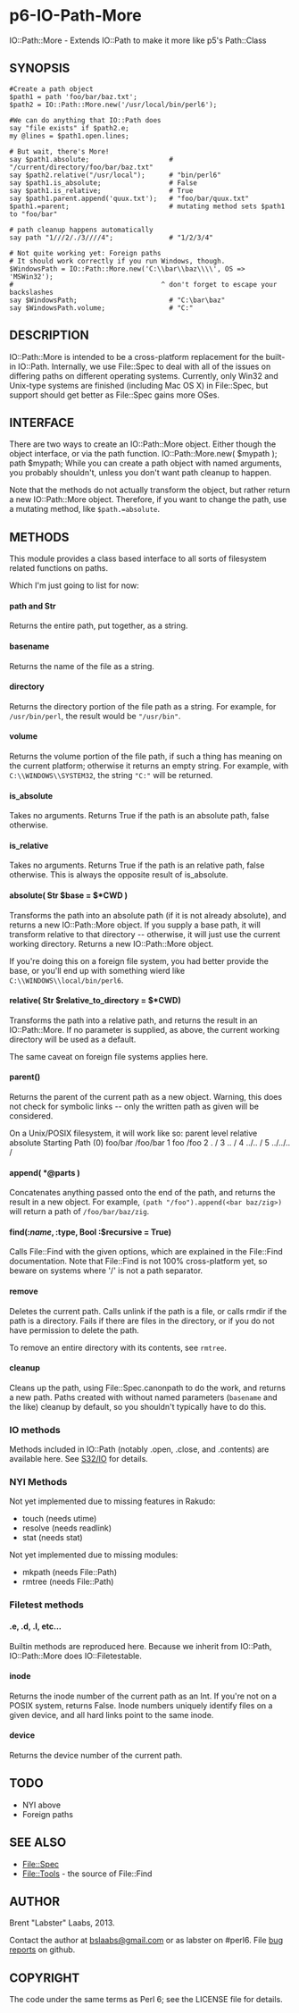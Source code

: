 p6-IO-Path-More
===============

IO::Path::More - Extends IO::Path to make it more like p5's Path::Class

## SYNOPSIS

	#Create a path object
	$path1 = path 'foo/bar/baz.txt';
	$path2 = IO::Path::More.new('/usr/local/bin/perl6');

	#We can do anything that IO::Path does
	say "file exists" if $path2.e;
	my @lines = $path1.open.lines;

	# But wait, there's More!
	say $path1.absolute;                    # "/current/directory/foo/bar/baz.txt"
	say $path2.relative("/usr/local");      # "bin/perl6"
	say $path1.is_absolute;                 # False
	say $path1.is_relative;                 # True
	say $path1.parent.append('quux.txt');   # "foo/bar/quux.txt"
	$path1.=parent;                         # mutating method sets $path1 to "foo/bar"

	# path cleanup happens automatically
	say path "1///2/./3////4";              # "1/2/3/4"

	# Not quite working yet: Foreign paths
	# It should work correctly if you run Windows, though.
	$WindowsPath = IO::Path::More.new('C:\\bar\\baz\\\\', OS => 'MSWin32');
	#                                     ^ don't forget to escape your backslashes
	say $WindowsPath;                       # "C:\bar\baz"
	say $WindowsPath.volume;                # "C:"

	
## DESCRIPTION

IO::Path::More is intended to be a cross-platform replacement for the built-in IO::Path.  Internally, we use File::Spec to deal with all of the issues on differing paths on different operating systems.  Currently, only Win32 and Unix-type systems are finished (including Mac OS X) in File::Spec, but support should get better as File::Spec gains more OSes.

## INTERFACE

There are two ways to create an IO::Path::More object.  Either though the object interface, or via the path function.
	IO::Path::More.new( $mypath );
	path $mypath;
While you can create a path object with named arguments, you probably shouldn't, unless you don't want path cleanup to happen.

Note that the methods do not actually transform the object, but rather return a new IO::Path::More object.  Therefore, if you want to change the path, use a mutating method, like `$path.=absolute`.

## METHODS
This module provides a class based interface to all sorts of filesystem related functions on paths.

Which I'm just going to list for now:

#### path and Str
Returns the entire path, put together, as a string.

#### basename
Returns the name of the file as a string.

#### directory
Returns the directory portion of the file path as a string.  For example, for `/usr/bin/perl`, the result would be `"/usr/bin"`.

#### volume
Returns the volume portion of the file path, if such a thing has meaning on the current platform; otherwise it returns an empty string.  For example, with `C:\\WINDOWS\\SYSTEM32`, the string `"C:"` will be returned.

#### is\_absolute
Takes no arguments.  Returns True if the path is an absolute path, false otherwise.

#### is\_relative
Takes no arguments.  Returns True if the path is an relative path, false otherwise.  This is always the opposite result of is\_absolute.

#### absolute( Str $base = $*CWD )
Transforms the path into an absolute path (if it is not already absolute), and returns a new IO::Path::More object.  If you supply a base path, it will transform relative to that directory -- otherwise, it will just use the current working directory.  Returns a new IO::Path::More object.

If you're doing this on a foreign file system, you had better provide the base, or you'll end up with something wierd like `C:\\WINDOWS\\local/bin/perl6`.

#### relative( Str $relative\_to\_directory = $*CWD)
Transforms the path into a relative path, and returns the result in an IO::Path::More.  If no parameter is supplied, as above, the current working directory will be used as a default.

The same caveat on foreign file systems applies here.

#### parent()
Returns the parent of the current path as a new object.  Warning, this does not check for symbolic links -- only the written path as given will be considered.

On a Unix/POSIX filesystem, it will work like so:
	parent level          relative       absolute
	Starting Path (0)     foo/bar        /foo/bar
	1                       foo            /foo
	2                        .              /
	3                        ..             /
	4                      ../..            /
	5                     ../../..          /

#### append( *@parts )
Concatenates anything passed onto the end of the path, and returns the result in a new object.  For example, `(path "/foo").append(<bar baz/zig>)` will return a path of `/foo/bar/baz/zig`.

#### find(:$name, :$type, Bool :$recursive = True)
Calls File::Find with the given options, which are explained in the File::Find documentation.  Note that File::Find is not 100% cross-platform yet, so beware on systems where '/' is not a path separator.

#### remove
Deletes the current path.  Calls unlink if the path is a file, or calls rmdir if the path is a directory.  Fails if there are files in the directory, or if you do not have permission to delete the path.

To remove an entire directory with its contents, see `rmtree`.

#### cleanup
Cleans up the path, using File::Spec.canonpath to do the work, and returns a new path.  Paths created with without named parameters (`basename` and the like) cleanup by default, so you shouldn't typically have to do this.

### IO methods
Methods included in IO::Path (notably .open, .close, and .contents) are available here.  See [S32/IO](http://perlcabal.org/syn/S32/IO.html) for details.

### NYI Methods
Not yet implemented due to missing features in Rakudo:
* touch   (needs utime)
* resolve (needs readlink)
* stat    (needs stat)

Not yet implemented due to missing modules:
* mkpath (needs File::Path)
* rmtree (needs File::Path)

### Filetest methods

#### .e, .d, .l, etc...
Builtin methods are reproduced here.  Because we inherit from IO::Path, IO::Path::More does IO::Filetestable.

#### inode
Returns the inode number of the current path as an Int.  If you're not on a POSIX system, returns False.  Inode numbers uniquely identify files on a given device, and all hard links point to the same inode.

#### device
Returns the device number of the current path.

## TODO

* NYI above
* Foreign paths

## SEE ALSO

* [File::Spec](https://github.com/FROGGS/p6-File-Spec)
* [File::Tools](https://github.com/tadzik/perl6-File-Tools/) - the source of File::Find

## AUTHOR

Brent "Labster" Laabs, 2013.

Contact the author at bslaabs@gmail.com or as labster on #perl6.  File [bug reports](https://github.com/labster/p6-IO-Path-More/issues) on github.

## COPYRIGHT

The code under the same terms as Perl 6; see the LICENSE file for details.
